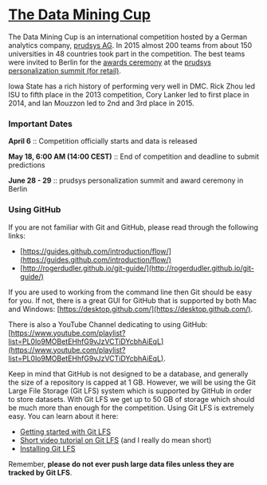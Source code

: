 # [The Data Mining Cup](http://www.data-mining-cup.de/en/)

The Data Mining Cup is an international competition hosted by a German analytics company, [prudsys AG](http://www.prudsys.de/en/). In 2015 almost 200 teams from about 150 universities in 48 countries took part in the competition. The best teams were invited to Berlin for the [awards ceremony](http://www.data-mining-cup.de/en/wettbewerb/preistraeger.html) at the [prudsys personalization summit (for retail)](http://www.prudsys.de/en/summit.html).

Iowa State has a rich history of performing very well in DMC. Rick Zhou led ISU to fifth place in the 2013 competition, Cory Lanker led to first place in 2014, and Ian Mouzzon led to 2nd and 3rd place in 2015.

### Important Dates

**April 6** :: Competition officially starts and data is released

**May 18, 6:00 AM (14:00 CEST)** :: End of competition and deadline to submit predictions

**June 28 - 29** :: prudsys personalization summit and award ceremony in Berlin

### Using GitHub

If you are not familiar with Git and GitHub, please read through the following links:
- [https://guides.github.com/introduction/flow/](https://guides.github.com/introduction/flow/)
- [http://rogerdudler.github.io/git-guide/](http://rogerdudler.github.io/git-guide/)

If you are used to working from the command line then Git should be easy for you. If not, there is a great GUI for GitHub that is supported by both Mac and Windows: [https://desktop.github.com/](https://desktop.github.com/).

There is also a YouTube Channel dedicating to using GitHub: [https://www.youtube.com/playlist?list=PL0lo9MOBetEHhfG9vJzVCTiDYcbhAiEqL](https://www.youtube.com/playlist?list=PL0lo9MOBetEHhfG9vJzVCTiDYcbhAiEqL).

Keep in mind that GitHub is not designed to be a database, and generally the size of a repository is capped at 1 GB. However, we will be using the Git Large File Storage (Git LFS) system which is supported by GitHub in order to store datasets. With Git LFS we get up to 50 GB of storage which should be much more than enough for the competition. Using Git LFS is extremely easy. You can learn about it here: 
- [Getting started with Git LFS](https://git-lfs.github.com/?utm_source=github_site&utm_medium=billing_settings_link&utm_campaign=gitlfs)
- [Short video tutorial on Git LFS](https://www.youtube.com/watch?v=uLR1RNqJ1Mw) (and I really do mean short)
- [Installing Git LFS](https://help.github.com/articles/installing-git-large-file-storage/)

Remember, **please do not ever push large data files unless they are tracked by Git LFS**.
